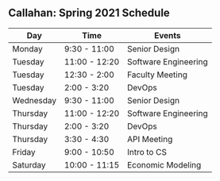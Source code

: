## Callahan: Spring 2021 Schedule

| Day       | Time          | Events        |
| --------- | ------------- | ------------- |
| Monday    | 9:30 - 11:00  | Senior Design | 
| Tuesday   | 11:00 - 12:20 | Software Engineering | 
| Tuesday   | 12:30 - 2:00  | Faculty Meeting | 
| Tuesday   | 2:00 - 3:20   | DevOps | 
| Wednesday | 9:30 - 11:00  | Senior Design | 
| Thursday  | 11:00 - 12:20 | Software Engineering | 
| Thursday  | 2:00 - 3:20   | DevOps | 
| Thursday  | 3:30 - 4:30   | API Meeting | 
| Friday    | 9:00 - 10:50  | Intro to CS | 
| Saturday  | 10:00 - 11:15 | Economic Modeling | 

